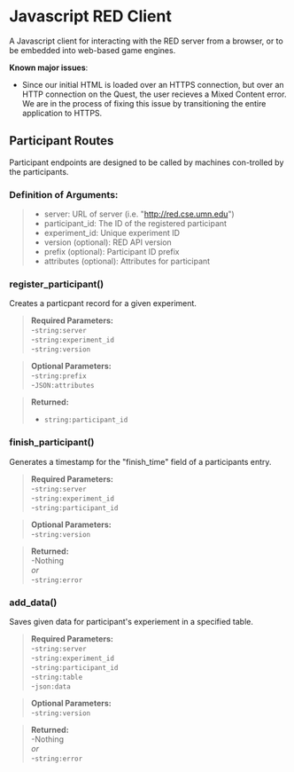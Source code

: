 # Javascript RED Client
A Javascript client for interacting with the RED server from a browser, or to be embedded into web-based game engines.

**Known major issues**:
- Since our initial HTML is loaded over an HTTPS connection, but over an HTTP connection on the Quest, the user recieves a Mixed Content error. We are in the process of fixing this issue by transitioning the entire application to HTTPS.

## Participant Routes
Participant endpoints are designed to be called by machines con-trolled by the participants.

### Definition of Arguments:
> - server: URL of server (i.e. "http://red.cse.umn.edu")
> - participant_id: The ID of the registered participant
> - experiment_id: Unique experiment ID
> - version (optional): RED API version
> - prefix (optional): Participant ID prefix
> - attributes (optional): Attributes for participant

### register_participant()
Creates a particpant record for a given experiment.

>**Required Parameters:**   
> -`string:server`    
> -`string:experiment_id`     
> -`string:version`

>**Optional Parameters:**   
> -`string:prefix`   
> -`JSON:attributes`

>**Returned:**
> - `string:participant_id`

### finish_participant()
Generates a timestamp for the "finish_time" field of a participants entry.

>**Required Parameters:**   
> -`string:server`  
> -`string:experiment_id`   
> -`string:participant_id`

>**Optional Parameters:**   
> -`string:version`

>**Returned:**   
> -Nothing  
> *or*  
> -`string:error` 

### add_data()
Saves given data for participant's experiement in a specified table.


>**Required Parameters:**   
> -`string:server`   
> -`string:experiment_id`    
> -`string:participant_id`   
> -`string:table`    
> -`json:data`

>**Optional Parameters:**   
> -`string:version`

>**Returned:**   
> -Nothing  
> *or*  
> -`string:error` 
